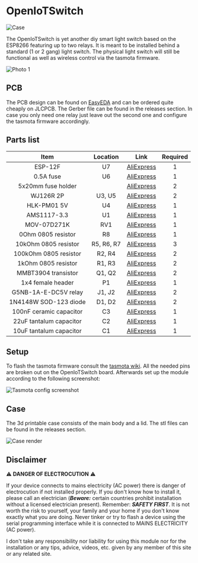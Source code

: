 # OpenIoTSwitch

![Case](https://user-images.githubusercontent.com/17520641/139705365-57ca7d7b-ccd6-418d-ad14-cc713e043912.png)

The OpenIoTSwitch is yet another diy smart light switch based on the ESP8266 featuring up to two relays. It is meant to be installed behind a standard (1 or 2 gang) light switch. The physical light switch will still be functional as well as wireless control via the tasmota firmware.

![Photo 1](https://user-images.githubusercontent.com/17520641/139704207-1ce7861f-3b3f-454e-abbb-84703f39bf6e.png)

## PCB

The PCB design can be found on [EasyEDA](https://easyeda.com/kranwasser/openiotswitch) and can be ordered quite cheaply on JLCPCB. The Gerber file can be found in the releases section. In case you only need one relay just leave out the second one and configure the tasmota firmware accordingly.

## Parts list

|           Item          |  Location  |    Link    | Required |
|:-----------------------:|:----------:|:----------:|:--------:|
|         ESP-12F         |     U7     | [AliExpress](https://www.aliexpress.com/item/32339917567.html) |     1    |
|        0.5A fuse        |     U6     | [AliExpress](https://www.aliexpress.com/item/4000396818586.html) |     1    |
|   5x20mm fuse holder    |            | [AliExpress](https://www.aliexpress.com/item/32804593991.html) |     2    |
|        WJ126R 2P        |   U3, U5   | [AliExpress](https://www.aliexpress.com/item/32897358721.html) |     2    |
|       HLK-PM01 5V       |     U4     | [AliExpress](https://www.aliexpress.com/item/32705471039.html) |     1    |
|       AMS1117-3.3       |     U1     | [AliExpress](https://www.aliexpress.com/item/32844980545.html) |     1    |
|       MOV-07D271K       |     RV1    | [AliExpress](https://www.aliexpress.com/item/32847435105.html) |     1    |
|    0Ohm 0805 resistor   |     R8     | [AliExpress](https://www.aliexpress.com/item/32858225842.html) |     1    |
|   10kOhm 0805 resistor  | R5, R6, R7 | [AliExpress](https://www.aliexpress.com/item/32858225842.html) |     3    |
|  100kOhm 0805 resistor  |   R2, R4   | [AliExpress](https://www.aliexpress.com/item/32858225842.html) |     2    |
|   1kOhm 0805 resistor   |   R1, R3   | [AliExpress](https://www.aliexpress.com/item/32858225842.html) |     2    |
|   MMBT3904 transistor   |   Q1, Q2   | [AliExpress](https://www.aliexpress.com/item/32840835639.html) |     2    |
|    1x4 female header    |     P1     | [AliExpress](https://www.aliexpress.com/item/32858478594.html) |     1    |
|   G5NB-1A-E-DC5V relay  |   J1, J2   | [AliExpress](https://www.aliexpress.com/item/32888982845.html) |     2    |
|  1N4148W SOD-123 diode  |   D1, D2   | [AliExpress](https://www.aliexpress.com/item/32868523818.html) |     2    |
| 100nF ceramic capacitor |     C3     | [AliExpress](https://www.aliexpress.com/item/32853487845.html) |     1    |
| 22uF tantalum capacitor |     C2     | [AliExpress](https://www.aliexpress.com/item/32844177755.html) |     1    |
| 10uF tantalum capacitor |     C1     | [AliExpress](https://www.aliexpress.com/item/32846663127.html) |     1    |

## Setup

To flash the tasmota firmware consult the [tasmota wiki](https://github.com/arendst/Tasmota/wiki). All the needed pins are broken out on the OpenIoTSwitch board. Afterwards set up the module according to the following screenshot:

![Tasmota config screenshot](https://user-images.githubusercontent.com/17520641/106927810-d07f2d80-6712-11eb-9095-ffc351793db3.png "Tasmota configuration")

## Case

The 3d printable case consists of the main body and a lid. The stl files can be found in the releases section.

![Case render](https://user-images.githubusercontent.com/17520641/139706014-cff07da4-e6c6-4c0d-a2df-0f1d9d73adac.png)

## Disclaimer

:warning: **DANGER OF ELECTROCUTION** :warning:

If your device connects to mains electricity (AC power) there is danger of electrocution if not installed properly. If you don't know how to install it, please call an electrician (***Beware:*** certain countries prohibit installation without a licensed electrician present). Remember: _**SAFETY FIRST**_. It is not worth the risk to yourself, your family and your home if you don't know exactly what you are doing. Never tinker or try to flash a device using the serial programming interface while it is connected to MAINS ELECTRICITY (AC power).

I don't take any responsibility nor liability for using this module nor for the installation or any tips, advice, videos, etc. given by any member of this site or any related site.

